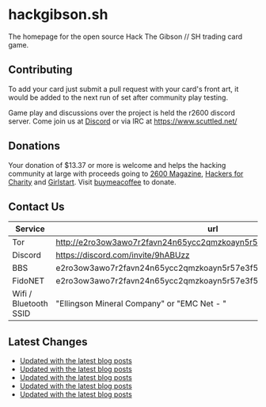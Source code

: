 # hackgibson.sh
The homepage for the open source Hack The Gibson // SH trading card game.


## Contributing

To add your card just submit a pull request with your card's front art, it would be added to the next run of set after community play testing.

Game play and discussions over the project is held the r2600 discord server. Come join us at [Discord](https://discord.com/invite/9hABUzz) or via IRC at https://www.scuttled.net/


## Donations

Your donation of $13.37 or more is welcome and helps the hacking community at large with proceeds going to [2600 Magazine](https://2600.com/), [Hackers for Charity](https://hackersforcharity.org) and [Girlstart](https://girlstart.org).  Visit [buymeacoffee](https://www.buymeacoffee.com/hackgibson.sh) to donate.


## Contact Us

Service | url
-|-
Tor | http://e2ro3ow3awo7r2favn24n65ycc2qmzkoayn5r57e3f56nvjwdcgg32ad.onion
Discord | https://discord.com/invite/9hABUzz
BBS | e2ro3ow3awo7r2favn24n65ycc2qmzkoayn5r57e3f56nvjwdcgg32ad.onion:23
FidoNET | e2ro3ow3awo7r2favn24n65ycc2qmzkoayn5r57e3f56nvjwdcgg32ad.onion:24554
Wifi / Bluetooth SSID | "Ellingson Mineral Company" or "EMC Net - <fidonet address>"

## Latest Changes
<!-- BLOG-POST-LIST:START -->
- [Updated with the latest blog posts](https://github.com/DFW2600/hackgibson.sh/commit/7bdc1647d3c5f150f0ef9489f9bbe5e6c48a177d)
- [Updated with the latest blog posts](https://github.com/DFW2600/hackgibson.sh/commit/e9df704eb6c616bf829b31492dce8f9d506f2dd8)
- [Updated with the latest blog posts](https://github.com/DFW2600/hackgibson.sh/commit/116f229fe1ba938272bf46eb22df8a22cd7005f5)
- [Updated with the latest blog posts](https://github.com/DFW2600/hackgibson.sh/commit/b3167a9a592bbfcf3685760cfc0cae5df52ec47b)
- [Updated with the latest blog posts](https://github.com/DFW2600/hackgibson.sh/commit/2a81ef34190ced6d3027382196b6764f491912d0)
<!-- BLOG-POST-LIST:END -->
